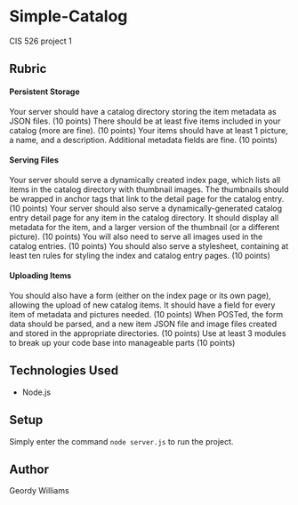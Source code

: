 # Simple-Catalog
CIS 526 project 1

## Rubric
#### Persistent Storage
Your server should have a catalog directory storing the item metadata as JSON files. (10 points)
There should be at least five items included in your catalog (more are fine).  (10 points)
Your items should have at least 1 picture, a name, and a description.  Additional metadata fields are fine. (10 points)

#### Serving Files
Your server should serve a dynamically created index page, which lists all items in the catalog directory with thumbnail images.  The thumbnails should be wrapped in anchor tags that link to the detail page for the catalog entry. (10 points)
Your server should also serve a dynamically-generated catalog entry detail page for any item in the catalog directory.  It should display all metadata for the item, and a larger version of the thumbnail (or a different picture). (10 points)
You will also need to serve all images used in the catalog entries.  (10 points)
You should also serve a stylesheet, containing at least ten rules for styling the index and catalog entry pages. (10 points)

#### Uploading Items
You should also have a form (either on the index page or its own page), allowing the upload of new catalog items.  It should have a field for every item of metadata and pictures needed. (10 points)
When POSTed, the form data should be parsed, and a new item JSON file and image files created and stored in the appropriate directories. (10 points)
Use at least 3 modules to break up your code base into manageable parts (10 points)

## Technologies Used
* Node.js

## Setup
Simply enter the command `node server.js` to run the project.

## Author
Geordy Williams
